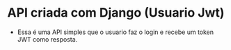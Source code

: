 # API criada com Django (Usuario Jwt)
- Essa é uma API simples que o usuario faz o login e recebe um token JWT como resposta.

